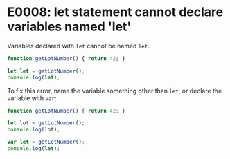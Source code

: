 # E0008: let statement cannot declare variables named 'let'

Variables declared with `let` cannot be named `let`.

```javascript
function getLotNumber() { return 42; }

let let = getLotNumber();
console.log(let);
```

To fix this error, name the variable something other than `let`, or declare the
variable with `var`:

```javascript
function getLotNumber() { return 42; }

let lot = getLotNumber();
console.log(lot);

var let = getLotNumber();
console.log(let);
```
